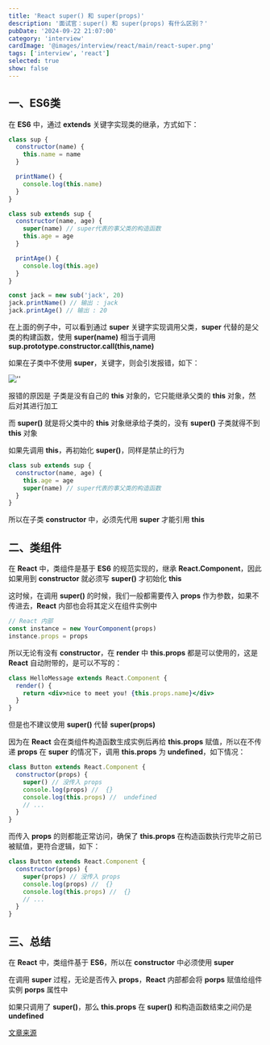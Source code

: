 ```yaml
---
title: 'React super() 和 super(props)'
description: '面试官：super() 和 super(props) 有什么区别？'
pubDate: '2024-09-22 21:07:00'
category: 'interview'
cardImage: '@images/interview/react/main/react-super.png'
tags: ['interview', 'react']
selected: true
show: false
---
```


## 一、ES6类

在 **ES6** 中，通过 **extends** 关键字实现类的继承，方式如下：

```js
class sup {
  constructor(name) {
    this.name = name
  }

  printName() {
    console.log(this.name)
  }
}

class sub extends sup {
  constructor(name, age) {
    super(name) // super代表的事父类的构造函数
    this.age = age
  }

  printAge() {
    console.log(this.age)
  }
}

const jack = new sub('jack', 20)
jack.printName() // 输出 : jack
jack.printAge() // 输出 : 20
```

在上面的例子中，可以看到通过 **super** 关键字实现调用父类，**super** 代替的是父类的构建函数，使用 **super(name)** 相当于调用 **sup.prototype.constructor.call(this,name)**

如果在子类中不使用 **super**，关键字，则会引发报错，如下：

![''](@images/interview/react/react-super/image.png)

报错的原因是 子类是没有自己的 **this** 对象的，它只能继承父类的 **this** 对象，然后对其进行加工

而 **super()** 就是将父类中的 **this** 对象继承给子类的，没有 **super()** 子类就得不到 **this** 对象

如果先调用 **this**，再初始化 **super()**，同样是禁止的行为

```js
class sub extends sup {
  constructor(name, age) {
    this.age = age
    super(name) // super代表的事父类的构造函数
  }
}
```

所以在子类 **constructor** 中，必须先代用 **super** 才能引用 **this**

## 二、类组件

在 **React** 中，类组件是基于 **ES6** 的规范实现的，继承 **React.Component**，因此如果用到 **constructor** 就必须写 **super()** 才初始化 **this**

这时候，在调用 **super()** 的时候，我们一般都需要传入 **props** 作为参数，如果不传进去，**React** 内部也会将其定义在组件实例中

```js
// React 内部
const instance = new YourComponent(props)
instance.props = props
```

所以无论有没有 **constructor**，在 **render** 中 **this.props** 都是可以使用的，这是 **React** 自动附带的，是可以不写的：

```jsx
class HelloMessage extends React.Component {
  render() {
    return <div>nice to meet you! {this.props.name}</div>
  }
}
```

但是也不建议使用 **super()** 代替 **super(props)**

因为在 **React** 会在类组件构造函数生成实例后再给 **this.props** 赋值，所以在不传递 **props** 在 **super** 的情况下，调用 **this.props** 为 **undefined**，如下情况：

```jsx
class Button extends React.Component {
  constructor(props) {
    super() // 没传入 props
    console.log(props) //  {}
    console.log(this.props) //  undefined
    // ...
  }
}
```

而传入 **props** 的则都能正常访问，确保了 **this.props** 在构造函数执行完毕之前已被赋值，更符合逻辑，如下：

```jsx
class Button extends React.Component {
  constructor(props) {
    super(props) // 没传入 props
    console.log(props) //  {}
    console.log(this.props) //  {}
    // ...
  }
}
```

## 三、总结

在 **React** 中，类组件基于 **ES6**，所以在 **constructor** 中必须使用 **super**

在调用 **super** 过程，无论是否传入 **props**，**React** 内部都会将 **porps** 赋值给组件实例 **porps** 属性中

如果只调用了 **super()**，那么 **this.props** 在 **super()** 和构造函数结束之间仍是 **undefined**

[文章来源](<https://vue3js.cn/interview/React/super()_super(props).html>)
